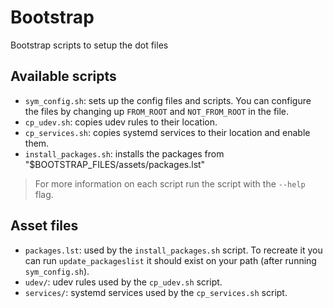 # Bootstrap

Bootstrap scripts to setup the dot files

## Available scripts

- `sym_config.sh`: sets up the config files and scripts. You can configure the
  files by changing up `FROM_ROOT` and `NOT_FROM_ROOT` in the file.
- `cp_udev.sh`: copies udev rules to their location.
- `cp_services.sh`: copies systemd services to their location and enable them.
- `install_packages.sh`: installs the packages from
  "$BOOTSTRAP_FILES/assets/packages.lst"

> For more information on each script run the script with the `--help` flag.

## Asset files

- `packages.lst`: used by the `install_packages.sh` script. To recreate it you
  can run `update_packageslist` it should exist on your path (after running `sym_config.sh`).
- `udev/`: udev rules used by the `cp_udev.sh` script.
- `services/`: systemd services used by the `cp_services.sh` script.
